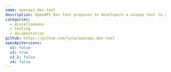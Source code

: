```yaml
---
name: openapi-dev-tool
description: OpenAPI Dev Tool proposes to developers a unique tool to address development and industrialization needs!
categories:
  - miscellaneous
  - testing
  - documentation
github: https://github.com/lyra/openapi-dev-tool
openApiVersions:
  v2: false
  v3: true
  v3_1: false
  v4: false
---
```

